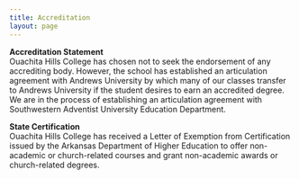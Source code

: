 ```yaml
---
title: Accreditation
layout: page
---
```

**Accreditation Statement**  
Ouachita Hills College has chosen not to seek the endorsement of any accrediting body. 
However, the school has established an articulation agreement with Andrews University by 
which many of our classes transfer to Andrews University if the student desires to earn an 
accredited degree. We are in the process of establishing an articulation agreement with Southwestern Adventist University Education Department. 

**State Certification**  
Ouachita Hills College has received a Letter of Exemption from Certification issued by the 
Arkansas Department of Higher Education to offer non-academic or church-related courses and 
grant non-academic awards or church-related degrees.
